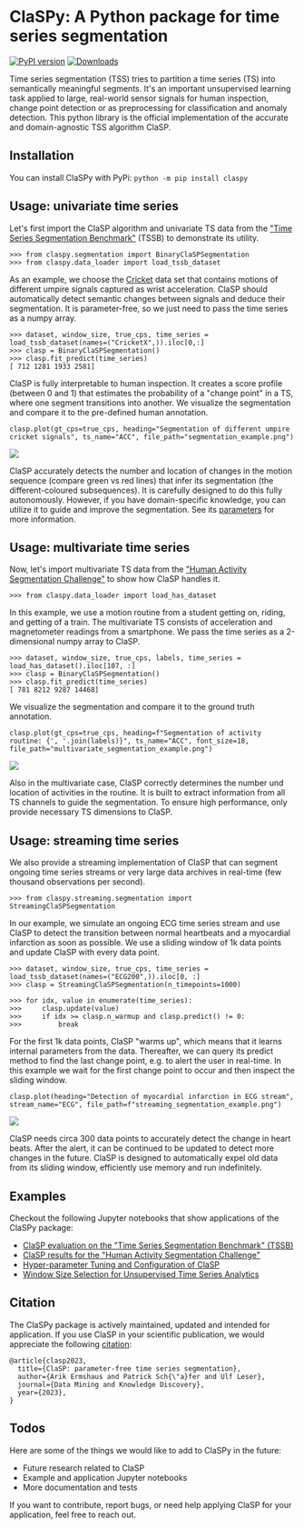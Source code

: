 # ClaSPy: A Python package for time series segmentation
[![PyPI version](https://badge.fury.io/py/claspy.svg)](https://pypi.org/project/claspy/) [![Downloads](https://pepy.tech/badge/claspy)](https://pepy.tech/project/claspy)

Time series segmentation (TSS) tries to partition a time series (TS) into semantically meaningful segments. It's an important unsupervised learning task applied to large, real-world sensor signals for human inspection, change point detection or as preprocessing for classification and anomaly detection. This python library is the official implementation of the accurate and domain-agnostic TSS algorithm ClaSP.

## Installation
You can install ClaSPy with PyPi: 
`python -m pip install claspy` 

## Usage: univariate time series

Let's first import the ClaSP algorithm and univariate TS data from the <a href="https://github.com/ermshaua/time-series-segmentation-benchmark" target="_blank">"Time Series Segmentation Benchmark"</a> (TSSB) to demonstrate its utility.

```python3
>>> from claspy.segmentation import BinaryClaSPSegmentation
>>> from claspy.data_loader import load_tssb_dataset
```

As an example, we choose the <a href="http://timeseriesclassification.com/description.php?Dataset=Cricket" target="_blank">Cricket</a> data set that contains motions of different umpire signals captured as wrist acceleration. ClaSP should automatically detect semantic changes between signals and deduce their segmentation. It is parameter-free, so we just need to pass the time series as a numpy array.

```python3
>>> dataset, window_size, true_cps, time_series = load_tssb_dataset(names=("CricketX",)).iloc[0,:]
>>> clasp = BinaryClaSPSegmentation()
>>> clasp.fit_predict(time_series)
[ 712 1281 1933 2581]
```

ClaSP is fully interpretable to human inspection. It creates a score profile (between 0 and 1) that estimates the probability of a "change point" in a TS, where one segment transitions into another. We visualize the segmentation and compare it to the pre-defined human annotation.

```python3
clasp.plot(gt_cps=true_cps, heading="Segmentation of different umpire cricket signals", ts_name="ACC", file_path="segmentation_example.png")
```

<img src="https://raw.githubusercontent.com/ermshaua/claspy/main/segmentation_example.png" />

ClaSP accurately detects the number and location of changes in the motion sequence (compare green vs red lines) that infer its segmentation (the different-coloured subsequences). It is carefully designed to do this fully autonomously. However, if you have domain-specific knowledge, you can utilize it to guide and improve the segmentation. See its <a href="https://github.com/ermshaua/claspy/blob/main/claspy/segmentation.py">parameters</a> for more information.

## Usage: multivariate time series

Now, let's import multivariate TS data from the <a href="https://github.com/patrickzib/human_activity_segmentation_challenge" target="_blank">"Human Activity Segmentation Challenge"</a> to show how ClaSP handles it.

```python3
>>> from claspy.data_loader import load_has_dataset
```
In this example, we use a motion routine from a student getting on, riding, and getting of a train. The multivariate TS consists of acceleration and magnetometer readings from a smartphone. We pass the time series as a 2-dimensional numpy array to ClaSP.

```python3
>>> dataset, window_size, true_cps, labels, time_series = load_has_dataset().iloc[107, :]
>>> clasp = BinaryClaSPSegmentation()
>>> clasp.fit_predict(time_series)
[ 781 8212 9287 14468]
```

We visualize the segmentation and compare it to the ground truth annotation.

```python3
clasp.plot(gt_cps=true_cps, heading=f"Segmentation of activity routine: {', '.join(labels)}", ts_name="ACC", font_size=18, file_path="multivariate_segmentation_example.png")
```

<img src="https://raw.githubusercontent.com/ermshaua/claspy/main/multivariate_segmentation_example.png" />

Also in the multivariate case, ClaSP correctly determines the number und location of activities in the routine. It is built to extract information from all TS channels to guide the segmentation. To ensure high performance, only provide necessary TS dimensions to ClaSP.

## Usage: streaming time series

We also provide a streaming implementation of ClaSP that can segment ongoing time series streams or very large data archives in real-time (few thousand observations per second).

```python3
>>> from claspy.streaming.segmentation import StreamingClaSPSegmentation
```

In our example, we simulate an ongoing ECG time series stream and use ClaSP to detect the transition between normal heartbeats and a myocardial infarction as soon as possible. We use a sliding window of 1k data points and update ClaSP with every data point. 

```python3
>>> dataset, window_size, true_cps, time_series = load_tssb_dataset(names=("ECG200",)).iloc[0, :]
>>> clasp = StreamingClaSPSegmentation(n_timepoints=1000)

>>> for idx, value in enumerate(time_series):
>>>     clasp.update(value)
>>>     if idx >= clasp.n_warmup and clasp.predict() != 0:
>>>         break
```

For the first 1k data points, ClaSP "warms up", which means that it learns internal parameters from the data. Thereafter, we can query its predict method to find the last change point, e.g. to alert the user in real-time. In this example we wait for the first change point to occur and then inspect the sliding window.

```python3
clasp.plot(heading="Detection of myocardial infarction in ECG stream", stream_name="ECG", file_path=f"streaming_segmentation_example.png")
```

<img src="https://raw.githubusercontent.com/ermshaua/claspy/main/streaming_segmentation_example.png" />

ClaSP needs circa 300 data points to accurately detect the change in heart beats. After the alert, it can be continued to be updated to detect more changes in the future. ClaSP is designed to automatically expel old data from its sliding window, efficiently use memory and run indefinitely. 

## Examples

Checkout the following Jupyter notebooks that show applications of the ClaSPy package:

- <a href="https://github.com/ermshaua/claspy/blob/main/claspy/notebooks/tssb_evaluation.ipynb">ClaSP evaluation on the "Time Series Segmentation Benchmark" (TSSB)</a>
- <a href="https://github.com/ermshaua/claspy/blob/main/claspy/notebooks/has_evaluation.ipynb">ClaSP results for the "Human Activity Segmentation Challenge"</a>
- <a href="https://github.com/ermshaua/claspy/blob/main/claspy/notebooks/clasp_configuration.ipynb">Hyper-parameter Tuning and Configuration of ClaSP</a>
- <a href="https://github.com/ermshaua/claspy/blob/main/claspy/notebooks/window_size_selection.ipynb">Window Size Selection for Unsupervised Time Series Analytics</a>

## Citation

The ClaSPy package is actively maintained, updated and intended for application. If you use ClaSP in your scientific publication, we would appreciate the following <a href="https://doi.org/10.1007/s10618-023-00923-x" target="_blank">citation</a>:

```
@article{clasp2023,
  title={ClaSP: parameter-free time series segmentation},
  author={Arik Ermshaus and Patrick Sch{\"a}fer and Ulf Leser},
  journal={Data Mining and Knowledge Discovery},
  year={2023},
}
```

## Todos

Here are some of the things we would like to add to ClaSPy in the future:

- Future research related to ClaSP
- Example and application Jupyter notebooks
- More documentation and tests 

If you want to contribute, report bugs, or need help applying ClaSP for your application, feel free to reach out.
